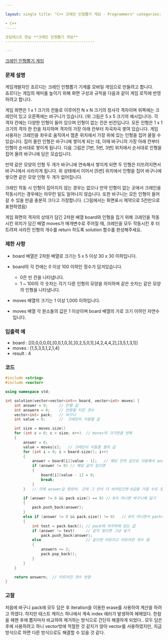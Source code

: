 ```yaml
---

layout: single title: "C++ 크레인 인형뽑기 게임 - Programmers" categories: - C++ classes: wide tags: - github - blog - Programmers

- C++
-----

코딩테스트 연습 **크레인 인형뽑기 게임**
----------------------------------------

---
```


[크레인 인형뽑기 게임](https://programmers.co.kr/learn/courses/30/lessons/64061)

### 문제 설명

게임개발자인 죠르디는 크레인 인형뽑기 기계를 모바일 게임으로 만들려고 합니다.  
죠르디는 게임의 재미를 높이기 위해 화면 구성과 규칙을 다음과 같이 게임 로직에 반영하려고 합니다.

게임 화면은 1 x 1 크기의 칸들로 이루어진 N x N 크기의 정사각 격자이며 위쪽에는 크레인이 있고 오른쪽에는 바구니가 있습니다. (위 그림은 5 x 5 크기의 예시입니다). 각 격자 칸에는 다양한 인형이 들어 있으며 인형이 없는 칸은 빈칸입니다. 모든 인형은 1 x 1 크기의 격자 한 칸을 차지하며 격자의 가장 아래 칸부터 차곡차곡 쌓여 있습니다. 게임 사용자는 크레인을 좌우로 움직여서 멈춘 위치에서 가장 위에 있는 인형을 집어 올릴 수 있습니다. 집어 올린 인형은 바구니에 쌓이게 되는 데, 이때 바구니의 가장 아래 칸부터 인형이 순서대로 쌓이게 됩니다. 다음 그림은 [1번, 5번, 3번] 위치에서 순서대로 인형을 집어 올려 바구니에 담은 모습입니다.

만약 같은 모양의 인형 두 개가 바구니에 연속해서 쌓이게 되면 두 인형은 터뜨려지면서 바구니에서 사라지게 됩니다. 위 상태에서 이어서 [5번] 위치에서 인형을 집어 바구니에 쌓으면 같은 모양 인형 두 개가 없어집니다.

크레인 작동 시 인형이 집어지지 않는 경우는 없으나 만약 인형이 없는 곳에서 크레인을 작동시키는 경우에는 아무런 일도 일어나지 않습니다. 또한 바구니는 모든 인형이 들어갈 수 있을 만큼 충분히 크다고 가정합니다. (그림에서는 화면표시 제약으로 5칸만으로 표현하였음)

게임 화면의 격자의 상태가 담긴 2차원 배열 board와 인형을 집기 위해 크레인을 작동시킨 위치가 담긴 배열 moves가 매개변수로 주어질 때, 크레인을 모두 작동시킨 후 터트려져 사라진 인형의 개수를 return 하도록 solution 함수를 완성해주세요.

### 제한 사항

-	board 배열은 2차원 배열로 크기는 5 x 5 이상 30 x 30 이하입니다.  
-	board의 각 칸에는 0 이상 100 이하인 정수가 담겨있습니다.  

	-	0은 빈 칸을 나타냅니다.  
	-	1 ~ 100의 각 숫자는 각기 다른 인형의 모양을 의미하며 같은 숫자는 같은 모양의 인형을 나타냅니다.  
-	moves 배열의 크기는 1 이상 1,000 이하입니다.  
-	moves 배열 각 원소들의 값은 1 이상이며 board 배열의 가로 크기 이하인 자연수입니다.  

### 입출력 예

-	board : \[[0,0,0,0,0],[0,0,1,0,3],[0,2,5,0,1],[4,2,4,4,2],[3,5,1,3,1]]  
-	moves : [1,5,3,5,1,2,1,4]  
-	result : 4  

### 코드

```c++
#include <string>
#include <vector>

using namespace std;

int solution(vector<vector<int>> board, vector<int> moves) {
    int answer = 0;     // 인형 값
    int answern = 0;    // 반환할 터진 갯수
    vector<int> pack;   // 바구니
    int value = 0;      //  크레인이 이동할 값

    int size = moves.size()
    for (int c = 0; c < size; c++)  // moves의 크기만큼 반복
    {
        answer = 0;
        value = moves[c];   // 크레인이 이동할 열의 값
        for (int i = 0; i < board.size(); i++)
        {
            answer = board[i][value - 1];   // 해당 칸의 값으로 이동해서 answer값 찾기
            if (answer != 0) // 해당 값이 있으면
            {
                board[i][value - 1] = 0;
                break;
            }
        }   // 이제 answer값 찾았어. 근데 그 칸이 다 비어있으면 0값을 가질 수도 있음

        if (answer != 0 && pack.size() == 0) // 0이 아니면 바구니에 담기
        {
            pack.push_back(answer);
        }
        else if (answer != 0 && pack.size() != 0)   // 0이 아니면서 pack에 무언가 있으면 같은지 비교
        {
            int test = pack.back(); // pack에 마지막에 있는 값
            if (answer != test)     // 같지 않으면 그냥 넣기
                pack.push_back(answer);
            else                    // 같으면 터트리고 터트러진 갯수 셈
            {
                answern += 2;
                pack.pop_back();
            }
        }
    }

    return answern;  // 터트러진 갯수 반환
}
```

### 고찰

처음에 바구니 pack에 모두 담은 후 iteration을 이용한 erase를 사용하여 계산을 하려고 하였다. 하지만 테스트 케이스 하나에서 계속 index 에러가 발생하여 헤매었다. 한참을 헤맨 후에 뽑자마자 비교하여 제거하는 방식으로 간단히 해결하게 되었다.. 모두 담은 후에 사용하려고 하니 vector밖에 적절한 것 같지가 않아 vector를 사용하였지만, 지금 방식으로 하면 다른 방식으로도 해결할 수 있을 것 같다.
